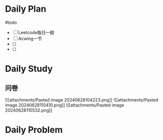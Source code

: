 # Daily Plan
#todo
- [ ] Leetcode每日一题
- [ ] Acwing一节
- [ ] 
- [ ] 
# Daily Study
## 问卷
![[attachments/Pasted image 20240628104223.png]]
![[attachments/Pasted image 20240628110410.png]]
![[attachments/Pasted image 20240628110532.png]]
# Daily Problem